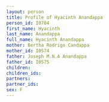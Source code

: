 ```yaml
---
layout: person
title: Profile of Hyacinth Anandappa
person_id: I0704
first_name: Hyacinth
last_name: Anandappa
full_name: Hyacinth Anandappa
mother: Bertha Rodrigo Candappa
mother_id: I0574
father: Joseph M.N.A Anandappa
father_id: I0575
children:
children_ids:
partners:
partner_ids:
sex: F
---
```


